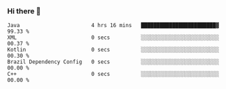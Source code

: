 ### Hi there 👋

<!--START_SECTION:waka-->

```text
Java                       4 hrs 16 mins   ████████████████████████▓   99.33 %
XML                        0 secs          ░░░░░░░░░░░░░░░░░░░░░░░░░   00.37 %
Kotlin                     0 secs          ░░░░░░░░░░░░░░░░░░░░░░░░░   00.30 %
Brazil Dependency Config   0 secs          ░░░░░░░░░░░░░░░░░░░░░░░░░   00.00 %
C++                        0 secs          ░░░░░░░░░░░░░░░░░░░░░░░░░   00.00 %
```

<!--END_SECTION:waka-->

<!--
**jerry-shao/jerry-shao** is a ✨ _special_ ✨ repository because its `README.md` (this file) appears on your GitHub profile.

Here are some ideas to get you started:

- 🔭 I’m currently working on ...
- 🌱 I’m currently learning ...
- 👯 I’m looking to collaborate on ...
- 🤔 I’m looking for help with ...
- 💬 Ask me about ...
- 📫 How to reach me: ...
- 😄 Pronouns: ...
- ⚡ Fun fact: ...
-->
